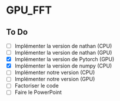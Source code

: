 # GPU_FFT
## To Do
- [ ] Implémenter la version de nathan (CPU)
- [ ] Implémenter la version de nathan (GPU)
- [X] Implémenter la version de Pytorch (GPU)
- [X] Implémenter la version de numpy (CPU)
- [ ] Implémenter notre version (CPU)
- [ ] Implémenter notre version (GPU)
- [ ] Factoriser le code
- [ ] Faire le PowerPoint 
